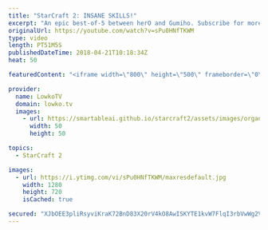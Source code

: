 ```yaml
---
title: "StarCraft 2: INSANE SKILLS!"
excerpt: "An epic best-of-5 between herO and Gumiho. Subscribe for more videos: http://lowko.tv/youtube Professionals cheesing: https://goo.gl/APqMmJ  The skill level required to play StarCraft 2 at the professional level is still going up and up and up. In this video it is very obvious that both players are incredibly"
originalUrl: https://youtube.com/watch?v=sPu0HNfTKWM
type: video
length: PT51M5S
publishedDateTime: 2018-04-21T10:18:34Z
heat: 50

featuredContent: "<iframe width=\"800\" height=\"500\" frameborder=\"0\" src=\"https://www.youtube.com/embed/sPu0HNfTKWM\" allow=\"accelerometer; autoplay; encrypted-media; gyroscope; picture-in-picture\" allowfullscreen></iframe>"

provider:
  name: LowkoTV
  domain: lowko.tv
  images:
    - url: https://smartableai.github.io/starcraft2/assets/images/organizations/lowko.tv-50x50.jpg
      width: 50
      height: 50

topics:
  - StarCraft 2

images:
  - url: https://i.ytimg.com/vi/sPu0HNfTKWM/maxresdefault.jpg
    width: 1280
    height: 720
    isCached: true

secured: "XJbOEE3pliRsyviKraK72BnD83X20rV4kO8AwISKYTE1kvW7FlqI3rbVwWg2Vp7eoRSIzLpCrXi8DEJvSR0UyDuFxHhTSfyvbY4y1yt9KBXssxCb/ck7ywwE2sqkWuoJyMHw7xUsZ7sXuIXV4mbUP1BMQ//0nP3mTn2tpburXzx3/9+MsVOA0dPyq/xnsQIZZpLG2ZYI8WtbsqXrPgk3PfrltVBCNHz9YHxOy/1tQiKmRVIVz3fGrjD7vP71Hb1V8Ux0tozsvi+hAiGr3hVATXI/3t6ihxP769T26UFeR4NxnhJdNUx6p4dTH/twqRPYIqRyHP6VjW5WLQ/nlc7PlKHT4+SHDgmtV51fWHllclUZ51DNwk9oJ/ChXBOH25rB6tG8fk/jYi+swtNhYZHa0ds/JrXNuvs6s9OoGpOr73M=;KzMynZuhgSyQurH+xAzb7w=="
---
```


